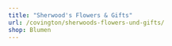 ```yaml
---
title: "Sherwood's Flowers & Gifts"
url: /covington/sherwoods-flowers-und-gifts/
shop: Blumen
---
```

